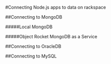 #Connecting Node.js apps to data on rackspace



##Connecting to MongoDB

#####Local MongoDB

#####Object Rocket MongoDB as a Service

##Connecting to OracleDB

##Connecting to MySQL


